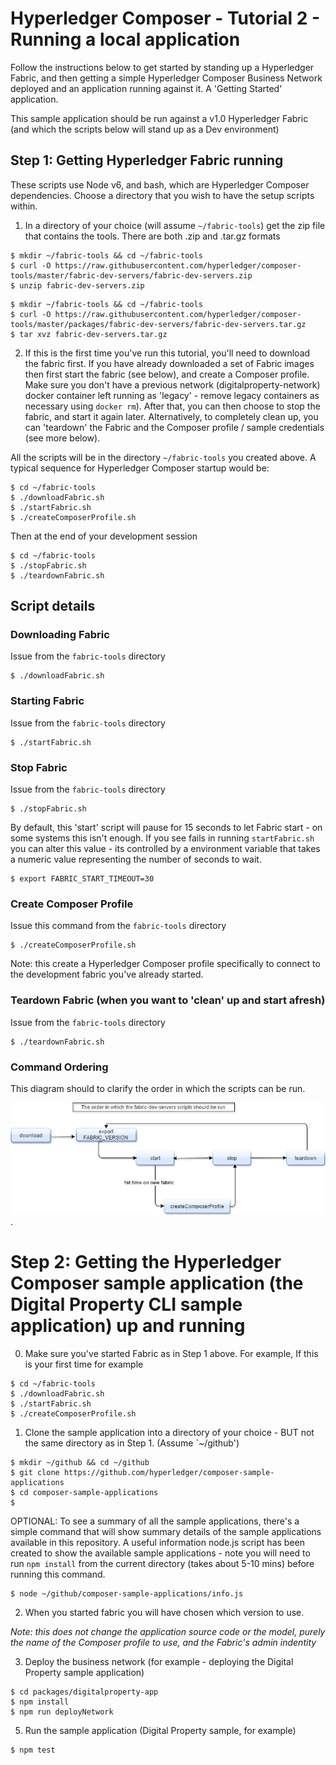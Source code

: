 # Hyperledger Composer - Tutorial 2 - Running a local application

Follow the instructions below to get started by standing up a Hyperledger Fabric, and then getting a simple Hyperledger Composer Business Network deployed and an application running against it. A 'Getting Started' application.

This sample application should be run against a v1.0 Hyperledger Fabric (and which the scripts below will stand up as a Dev environment)

## Step 1: Getting Hyperledger Fabric running

These scripts use Node v6, and bash, which are Hyperledger Composer dependencies. Choose a directory that you wish to have the setup scripts within.

1. In a directory of your choice (will assume `~/fabric-tools`) get the zip file that contains the tools.  There are both .zip and .tar.gz formats
```
$ mkdir ~/fabric-tools && cd ~/fabric-tools
$ curl -O https://raw.githubusercontent.com/hyperledger/composer-tools/master/fabric-dev-servers/fabric-dev-servers.zip
$ unzip fabric-dev-servers.zip
```

```
$ mkdir ~/fabric-tools && cd ~/fabric-tools
$ curl -O https://raw.githubusercontent.com/hyperledger/composer-tools/master/packages/fabric-dev-servers/fabric-dev-servers.tar.gz
$ tar xvz fabric-dev-servers.tar.gz

```

2. If this is the first time you've run this tutorial, you'll need to download the fabric first. If you have already downloaded a set of Fabric images then first start the fabric (see below), and create a Composer profile.  Make sure you don't have a previous network (digitalproperty-network) docker container left running as 'legacy' - remove legacy containers as necessary using `docker rm`). After that, you can then choose to stop the fabric, and start it again later. Alternatively, to completely clean up, you can 'teardown' the Fabric and the Composer profile / sample credentials (see more below).

All the scripts will be in the directory `~/fabric-tools` you created above.  A typical sequence for Hyperledger Composer startup  would be:

```
$ cd ~/fabric-tools
$ ./downloadFabric.sh
$ ./startFabric.sh
$ ./createComposerProfile.sh
```

Then at the end of your development session

```
$ cd ~/fabric-tools
$ ./stopFabric.sh
$ ./teardownFabric.sh
```

## Script details

### Downloading Fabric

Issue from the `fabric-tools` directory
```
$ ./downloadFabric.sh
```

### Starting Fabric

Issue  from the `fabric-tools` directory
```
$ ./startFabric.sh
```

### Stop Fabric

Issue from the `fabric-tools` directory
```
$ ./stopFabric.sh
```

By default, this 'start' script will pause for 15 seconds to let Fabric start - on some systems this isn't enough. If you see fails in running `startFabric.sh` you can alter this value - its controlled by a environment variable that takes a numeric value representing the number of seconds to wait.

```
$ export FABRIC_START_TIMEOUT=30
```

### Create Composer Profile

Issue this command from the `fabric-tools` directory
```
$ ./createComposerProfile.sh
```

Note: this create a Hyperledger Composer profile specifically to connect to the development fabric you've already started.

### Teardown Fabric (when you want to 'clean' up and start afresh)

Issue from the `fabric-tools` directory
```
$ ./teardownFabric.sh
```


### Command Ordering

This diagram should to clarify the order in which the scripts can be run.  

![](CmdOrder.png).


# Step 2: Getting the Hyperledger Composer sample application (the Digital Property CLI sample application) up and running

0. Make sure you've started Fabric as in Step 1 above. For example, If this is your first time for example

```
$ cd ~/fabric-tools
$ ./downloadFabric.sh
$ ./startFabric.sh
$ ./createComposerProfile.sh
```

1. Clone the sample application into a directory of your choice - BUT not the same directory as in Step 1. (Assume `~/github')
```
$ mkdir ~/github && cd ~/github
$ git clone https://github.com/hyperledger/composer-sample-applications
$ cd composer-sample-applications
$
```

OPTIONAL: To see a summary of all the sample applications, there's a simple command that will show summary details of the sample applications available in this repository. A useful information node.js script has been created to show the available sample applications - note you will need to run `npm install` from the current directory (takes about 5-10 mins) before running this command.
```
$ node ~/github/composer-sample-applications/info.js
```

2. When you started fabric you will have chosen which version to use.  

*Note: this does not change the application source code or the model, purely the name of the Composer profile to use, and the Fabric's admin indentity*

3. Deploy the business network (for example - deploying the Digital Property sample application)

```
$ cd packages/digitalproperty-app
$ npm install
$ npm run deployNetwork
```

5. Run the sample application (Digital Property sample, for example)
```
$ npm test
```



